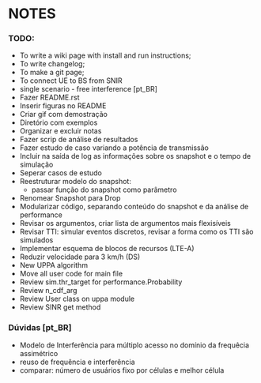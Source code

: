 # NOTES

### TODO:

* To write a wiki page with install and run instructions;
* To write changelog;
* To make a git page;
* To connect UE to BS from SNIR
* single scenario - free interference
[pt_BR]
* Fazer README.rst
* Inserir figuras no README
* Criar gif com demostração
* Diretório com exemplos
* Organizar e excluir notas
* Fazer scrip de análise de resultados
* Fazer estudo de caso variando a potência de transmissão
* Incluir na saída de log as informações sobre os snapshot e o tempo de simulação
* Seperar casos de estudo
* Reestruturar modelo do snapshot:
    - passar função do snapshot como parâmetro
* Renomear Snapshot para Drop
* Modularizar código, separando conteúdo do snapshot e da análise de performance
* Revisar os argumentos, criar lista de argumentos mais flexisíveis
* Revisar TTI: simular eventos discretos, revisar a forma como os TTI são simulados
* Implementar esquema de blocos de recursos (LTE-A)
* Reduzir velocidade para 3 km/h (DS)
* New UPPA algorithm
* Move all user code for main file
* Review sim.thr_target for performance.Probability
* Review n_cdf_arg
* Review User class on uppa module
* Review SINR get method

### Dúvidas [pt_BR]

* Modelo de Interferência para múltiplo acesso no domínio da frequêcia assimétrico
* reuso de frequência e interferência
* comparar: número de usuários fixo por células e melhor célula